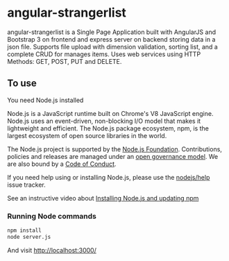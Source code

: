 # angular-strangerlist
angular-strangerlist is a Single Page Application built with AngularJS and Bootstrap 3 on frontend and express server on backend storing data in a json file. Supports file upload with dimension validation, sorting list, and a complete CRUD for manages items. Uses web services using HTTP Methods: GET, POST, PUT and DELETE.

## To use

You need Node.js installed

Node.js is a JavaScript runtime built on Chrome's V8 JavaScript engine. Node.js
uses an event-driven, non-blocking I/O model that makes it lightweight and
efficient. The Node.js package ecosystem, npm, is the largest ecosystem of open
source libraries in the world.

The Node.js project is supported by the
[Node.js Foundation](https://nodejs.org/en/foundation/). Contributions,
policies and releases are managed under an
[open governance model](./GOVERNANCE.md). We are also bound by a
[Code of Conduct](./CODE_OF_CONDUCT.md).

If you need help using or installing Node.js, please use the
[nodejs/help](https://github.com/nodejs/help) issue tracker.

See an instructive video about [Installing Node.js and updating npm](https://docs.npmjs.com/getting-started/installing-node)

### Running Node commands

```sh
npm install
node server.js
```
And visit <http://localhost:3000/>
